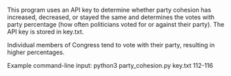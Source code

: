 This program uses an API key to determine whether party cohesion has increased, decreased, or stayed the same and determines the votes with party percentage (how often politicians voted for or against their party). The API key is stored in key.txt.

Individual members of Congress tend to vote with their party, resulting in higher percentages.

Example command-line input: python3 party_cohesion.py key.txt 112-116
